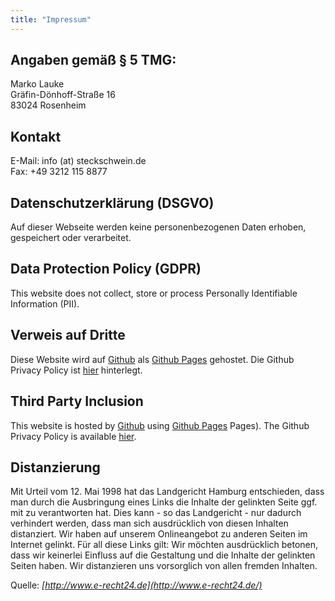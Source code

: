 ```yaml
---
title: "Impressum"
---
```


## Angaben gemäß § 5 TMG:

Marko Lauke\
Gräfin-Dönhoff-Straße 16\
83024 Rosenheim

## Kontakt

E-Mail: info (at) steckschwein.de\
Fax: +49 3212 115 8877

## Datenschutzerklärung (DSGVO)
Auf dieser Webseite werden keine personenbezogenen Daten erhoben, gespeichert oder verarbeitet. 

## Data Protection Policy (GDPR)
This website does not collect, store or process Personally Identifiable Information (PII).

## Verweis auf Dritte
Diese Website wird auf [Github](https://www.github.com/) als [Github Pages](https://pages.github.com/) gehostet. Die Github Privacy Policy ist [hier](https://docs.github.com/en/site-policy/privacy-policies/github-privacy-statement) hinterlegt.

## Third Party Inclusion
This website is hosted by [Github](https://www.github.com/) using [Github Pages](https://pages.github.com/) Pages). The Github Privacy Policy is available [hier](https://docs.github.com/en/site-policy/privacy-policies/github-privacy-statement).

## Distanzierung

Mit Urteil vom 12. Mai 1998 hat das Landgericht Hamburg entschieden, dass man durch die Ausbringung eines Links die Inhalte der gelinkten Seite ggf. mit zu verantworten hat. Dies kann - so das Landgericht - nur dadurch verhindert werden, dass man sich ausdrücklich von diesen Inhalten distanziert. Wir haben auf unserem Onlineangebot zu anderen Seiten im Internet gelinkt. Für all diese Links gilt: Wir möchten ausdrücklich betonen, dass wir keinerlei Einfluss auf die Gestaltung und die Inhalte der gelinkten Seiten haben. Wir distanzieren uns vorsorglich von allen fremden Inhalten.

Quelle: _[http://www.e-recht24.de](http://www.e-recht24.de/)_

